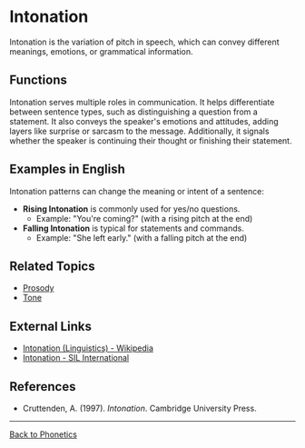 # Intonation

Intonation is the variation of pitch in speech, which can convey different meanings, emotions, or grammatical information.

## Functions

Intonation serves multiple roles in communication. It helps differentiate between sentence types, such as distinguishing a question from a statement. It also conveys the speaker's emotions and attitudes, adding layers like surprise or sarcasm to the message. Additionally, it signals whether the speaker is continuing their thought or finishing their statement.

## Examples in English

Intonation patterns can change the meaning or intent of a sentence:

- **Rising Intonation** is commonly used for yes/no questions.
  - Example: "You're coming?" (with a rising pitch at the end)
- **Falling Intonation** is typical for statements and commands.
  - Example: "She left early." (with a falling pitch at the end)

## Related Topics

- [Prosody](Prosody.md)
- [Tone](Tone.md)

## External Links

- [Intonation (Linguistics) - Wikipedia](https://en.wikipedia.org/wiki/Intonation_(linguistics))
- [Intonation - SIL International](https://glossary.sil.org/term/intonation)

## References

- Cruttenden, A. (1997). *Intonation*. Cambridge University Press.

---

[Back to Phonetics](../README.md)
